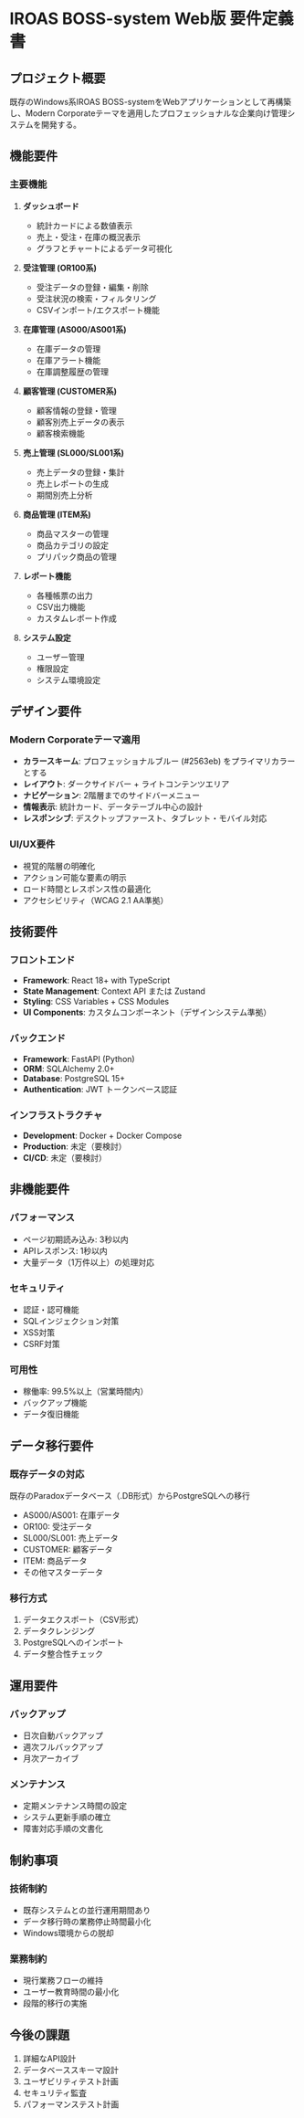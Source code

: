 # IROAS BOSS-system Web版 要件定義書

## プロジェクト概要

既存のWindows系IROAS BOSS-systemをWebアプリケーションとして再構築し、Modern Corporateテーマを適用したプロフェッショナルな企業向け管理システムを開発する。

## 機能要件

### 主要機能
1. **ダッシュボード**
   - 統計カードによる数値表示
   - 売上・受注・在庫の概況表示
   - グラフとチャートによるデータ可視化

2. **受注管理 (OR100系)**
   - 受注データの登録・編集・削除
   - 受注状況の検索・フィルタリング
   - CSVインポート/エクスポート機能

3. **在庫管理 (AS000/AS001系)**
   - 在庫データの管理
   - 在庫アラート機能
   - 在庫調整履歴の管理

4. **顧客管理 (CUSTOMER系)**
   - 顧客情報の登録・管理
   - 顧客別売上データの表示
   - 顧客検索機能

5. **売上管理 (SL000/SL001系)**
   - 売上データの登録・集計
   - 売上レポートの生成
   - 期間別売上分析

6. **商品管理 (ITEM系)**
   - 商品マスターの管理
   - 商品カテゴリの設定
   - プリパック商品の管理

7. **レポート機能**
   - 各種帳票の出力
   - CSV出力機能
   - カスタムレポート作成

8. **システム設定**
   - ユーザー管理
   - 権限設定
   - システム環境設定

## デザイン要件

### Modern Corporateテーマ適用
- **カラースキーム**: プロフェッショナルブルー (#2563eb) をプライマリカラーとする
- **レイアウト**: ダークサイドバー + ライトコンテンツエリア
- **ナビゲーション**: 2階層までのサイドバーメニュー
- **情報表示**: 統計カード、データテーブル中心の設計
- **レスポンシブ**: デスクトップファースト、タブレット・モバイル対応

### UI/UX要件
- 視覚的階層の明確化
- アクション可能な要素の明示
- ロード時間とレスポンス性の最適化
- アクセシビリティ（WCAG 2.1 AA準拠）

## 技術要件

### フロントエンド
- **Framework**: React 18+ with TypeScript
- **State Management**: Context API または Zustand
- **Styling**: CSS Variables + CSS Modules
- **UI Components**: カスタムコンポーネント（デザインシステム準拠）

### バックエンド
- **Framework**: FastAPI (Python)
- **ORM**: SQLAlchemy 2.0+
- **Database**: PostgreSQL 15+
- **Authentication**: JWT トークンベース認証

### インフラストラクチャ
- **Development**: Docker + Docker Compose
- **Production**: 未定（要検討）
- **CI/CD**: 未定（要検討）

## 非機能要件

### パフォーマンス
- ページ初期読み込み: 3秒以内
- APIレスポンス: 1秒以内
- 大量データ（1万件以上）の処理対応

### セキュリティ
- 認証・認可機能
- SQLインジェクション対策
- XSS対策
- CSRF対策

### 可用性
- 稼働率: 99.5%以上（営業時間内）
- バックアップ機能
- データ復旧機能

## データ移行要件

### 既存データの対応
既存のParadoxデータベース（.DB形式）からPostgreSQLへの移行
- AS000/AS001: 在庫データ
- OR100: 受注データ
- SL000/SL001: 売上データ
- CUSTOMER: 顧客データ
- ITEM: 商品データ
- その他マスターデータ

### 移行方式
1. データエクスポート（CSV形式）
2. データクレンジング
3. PostgreSQLへのインポート
4. データ整合性チェック

## 運用要件

### バックアップ
- 日次自動バックアップ
- 週次フルバックアップ
- 月次アーカイブ

### メンテナンス
- 定期メンテナンス時間の設定
- システム更新手順の確立
- 障害対応手順の文書化

## 制約事項

### 技術制約
- 既存システムとの並行運用期間あり
- データ移行時の業務停止時間最小化
- Windows環境からの脱却

### 業務制約
- 現行業務フローの維持
- ユーザー教育時間の最小化
- 段階的移行の実施

## 今後の課題

1. 詳細なAPI設計
2. データベーススキーマ設計
3. ユーザビリティテスト計画
4. セキュリティ監査
5. パフォーマンステスト計画